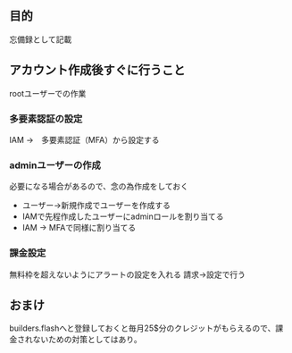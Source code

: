 ## 目的
忘備録として記載

## アカウント作成後すぐに行うこと
rootユーザーでの作業

### 多要素認証の設定
IAM →　多要素認証（MFA）から設定する

### adminユーザーの作成
必要になる場合があるので、念の為作成をしておく
- ユーザー→新規作成でユーザーを作成する
- IAMで先程作成したユーザーにadminロールを割り当てる
- IAM → MFAで同様に割り当てる

### 課金設定
無料枠を超えないようにアラートの設定を入れる
請求→設定で行う


## おまけ
builders.flashへと登録しておくと毎月25$分のクレジットがもらえるので、課金されないための対策としてはあり。
